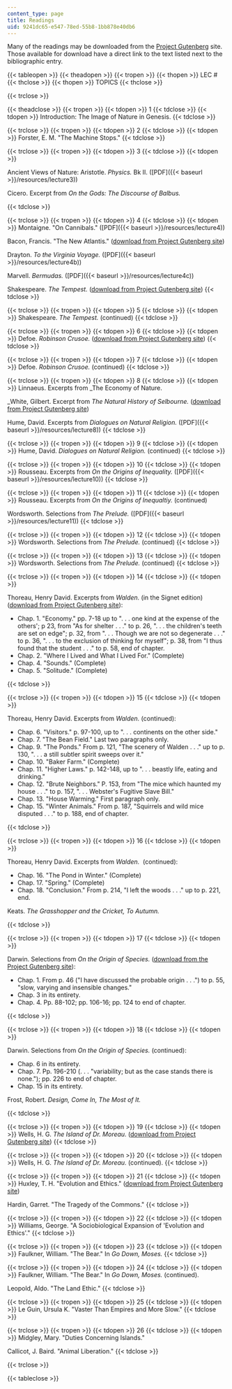 ```yaml
---
content_type: page
title: Readings
uid: 9241dc65-e547-78ed-55b8-1bb878e40db6
---
```


Many of the readings may be downloaded from the [Project Gutenberg](http://gutenberg.org/) site. Those available for download have a direct link to the text listed next to the bibliographic entry.

{{< tableopen >}}
{{< theadopen >}}
{{< tropen >}}
{{< thopen >}}
LEC #
{{< thclose >}}
{{< thopen >}}
TOPICS
{{< thclose >}}

{{< trclose >}}

{{< theadclose >}}
{{< tropen >}}
{{< tdopen >}}
1
{{< tdclose >}}
{{< tdopen >}}
Introduction: The Image of Nature in Genesis.
{{< tdclose >}}

{{< trclose >}}
{{< tropen >}}
{{< tdopen >}}
2
{{< tdclose >}}
{{< tdopen >}}
Forster, E. M. "The Machine Stops."
{{< tdclose >}}

{{< trclose >}}
{{< tropen >}}
{{< tdopen >}}
3
{{< tdclose >}}
{{< tdopen >}}


Ancient Views of Nature: Aristotle. _Physics._ Bk II. ([PDF]({{< baseurl >}}/resources/lecture3))

Cicero. Excerpt from _On the Gods: The Discourse of Balbus._


{{< tdclose >}}

{{< trclose >}}
{{< tropen >}}
{{< tdopen >}}
4
{{< tdclose >}}
{{< tdopen >}}
Montaigne. "On Cannibals." ([PDF]({{< baseurl >}}/resources/lecture4))  
  
Bacon, Francis. "The New Atlantis." ([download from Project Gutenberg site](http://www.gutenberg.org/etext/2434))  
  
Drayton. _To the Virginia Voyage._ ([PDF]({{< baseurl >}}/resources/lecture4b))  
  
Marvell. _Bermudas._ ([PDF]({{< baseurl >}}/resources/lecture4c))  
  
Shakespeare. _The Tempest._ ([download from Project Gutenberg site](http://www.gutenberg.org/etext/2235))
{{< tdclose >}}

{{< trclose >}}
{{< tropen >}}
{{< tdopen >}}
5
{{< tdclose >}}
{{< tdopen >}}
Shakespeare. _The Tempest._ (continued)
{{< tdclose >}}

{{< trclose >}}
{{< tropen >}}
{{< tdopen >}}
6
{{< tdclose >}}
{{< tdopen >}}
Defoe. _Robinson Crusoe._ ([download from Project Gutenberg site](http://www.gutenberg.org/ebooks/521
))
{{< tdclose >}}

{{< trclose >}}
{{< tropen >}}
{{< tdopen >}}
7
{{< tdclose >}}
{{< tdopen >}}
Defoe. _Robinson Crusoe._ (continued)
{{< tdclose >}}

{{< trclose >}}
{{< tropen >}}
{{< tdopen >}}
8
{{< tdclose >}}
{{< tdopen >}}
Linnaeus. Excerpts from _The Economy of Nature.  
  
_White, Gilbert. Excerpt from _The Natural History of Selbourne._ ([download from Project Gutenberg site](http://www.gutenberg.org/etext/1408))  
  
Hume, David. Excerpts from _Dialogues on Natural Religion._ ([PDF]({{< baseurl >}}/resources/lecture8))
{{< tdclose >}}

{{< trclose >}}
{{< tropen >}}
{{< tdopen >}}
9
{{< tdclose >}}
{{< tdopen >}}
Hume, David. _Dialogues on Natural Religion._ (continued)
{{< tdclose >}}

{{< trclose >}}
{{< tropen >}}
{{< tdopen >}}
10
{{< tdclose >}}
{{< tdopen >}}
Rousseau. Excerpts from _On the Origins of Inequality._ ([PDF]({{< baseurl >}}/resources/lecture10))
{{< tdclose >}}

{{< trclose >}}
{{< tropen >}}
{{< tdopen >}}
11
{{< tdclose >}}
{{< tdopen >}}
Rousseau. Excerpts from _On the Origins of Inequaltiy._ (continued)  
  
Wordsworth. Selections from _The Prelude._ ([PDF]({{< baseurl >}}/resources/lecture11))
{{< tdclose >}}

{{< trclose >}}
{{< tropen >}}
{{< tdopen >}}
12
{{< tdclose >}}
{{< tdopen >}}
Wordsworth. Selections from _The Prelude._ (continued)
{{< tdclose >}}

{{< trclose >}}
{{< tropen >}}
{{< tdopen >}}
13
{{< tdclose >}}
{{< tdopen >}}
Wordsworth. Selections from _The Prelude._ (continued)
{{< tdclose >}}

{{< trclose >}}
{{< tropen >}}
{{< tdopen >}}
14
{{< tdclose >}}
{{< tdopen >}}


Thoreau, Henry David. Excerpts from _Walden._ (in the Signet edition) ([download from Project Gutenberg site](http://www.gutenberg.org/etext/205)):

*   Chap. 1. "Economy." pp. 7-18 up to ". . . one kind at the expense of the others'; p 23, from "As for shelter . . ." to p. 26, ". . . the children's teeth are set on edge"; p. 32, from ". . . Though we are not so degenerate . . ." to p. 36, ". . . to the exclusion of thinking for myself"; p. 38, from "I thus found that the student . . ." to p. 58, end of chapter.
*   Chap. 2. "Where I Lived and What I Lived For." (Complete)
*   Chap. 4. "Sounds." (Complete)
*   Chap. 5. "Solitude." (Complete)


{{< tdclose >}}

{{< trclose >}}
{{< tropen >}}
{{< tdopen >}}
15
{{< tdclose >}}
{{< tdopen >}}


Thoreau, Henry David. Excerpts from _Walden._ (continued):

*   Chap. 6. "Visitors." p. 97-100, up to ". . . continents on the other side."
*   Chap. 7. "The Bean Field." Last two paragraphs only.
*   Chap. 9. "The Ponds." From p. 121, "The scenery of Walden . . ." up to p. 130, ". . . a still subtler spirit sweeps over it."
*   Chap. 10. "Baker Farm." (Complete)
*   Chap. 11. "Higher Laws." p. 142-148, up to ". . . beastly life, eating and drinking."
*   Chap. 12. "Brute Neighbors." P. 153, from "The mice which haunted my house . . ." to p. 157, ". . . Webster's Fugitive Slave Bill."
*   Chap. 13. "House Warming." First paragraph only.
*   Chap. 15. "Winter Animals." From p. 187, "Squirrels and wild mice disputed . . ." to p. 188, end of chapter.


{{< tdclose >}}

{{< trclose >}}
{{< tropen >}}
{{< tdopen >}}
16
{{< tdclose >}}
{{< tdopen >}}


Thoreau, Henry David. Excerpts from _Walden._  (continued):

*   Chap. 16. "The Pond in Winter." (Complete)
*   Chap. 17. "Spring." (Complete)
*   Chap. 18. "Conclusion." From p. 214, "I left the woods . . ." up to p. 221, end.

Keats. _The Grasshopper and the Cricket, To Autumn._


{{< tdclose >}}

{{< trclose >}}
{{< tropen >}}
{{< tdopen >}}
17
{{< tdclose >}}
{{< tdopen >}}


Darwin. Selections from _On the Origin of Species._ ([download from the Project Gutenberg site](http://www.gutenberg.org/etext/1228)): 

*   Chap. 1. From p. 46 ("I have discussed the probable origin . . .") to p. 55, "slow, varying and insensible changes."
*   Chap. 3 in its entirety.
*   Chap. 4. Pp. 88-102; pp. 106-16; pp. 124 to end of chapter.


{{< tdclose >}}

{{< trclose >}}
{{< tropen >}}
{{< tdopen >}}
18
{{< tdclose >}}
{{< tdopen >}}


Darwin. Selections from _On the Origin of Species._ (continued):

*   Chap. 6 in its entirety.
*   Chap. 7. Pp. 196-210 (. . . "variability; but as the case stands there is none."); pp. 226 to end of chapter.
*   Chap. 15 in its entirety.

Frost, Robert. _Design, Come In, The Most of It._


{{< tdclose >}}

{{< trclose >}}
{{< tropen >}}
{{< tdopen >}}
19
{{< tdclose >}}
{{< tdopen >}}
Wells, H. G. _The Island of Dr. Moreau._ ([download from Project Gutenberg site](http://www.gutenberg.org/etext/159))
{{< tdclose >}}

{{< trclose >}}
{{< tropen >}}
{{< tdopen >}}
20
{{< tdclose >}}
{{< tdopen >}}
Wells, H. G. _The Island of Dr. Moreau._ (continued).
{{< tdclose >}}

{{< trclose >}}
{{< tropen >}}
{{< tdopen >}}
21
{{< tdclose >}}
{{< tdopen >}}
Huxley, T. H. "Evolution and Ethics." ([download from Project Gutenberg site](http://www.gutenberg.org/etext/2940))  
  
Hardin, Garret. "The Tragedy of the Commons."
{{< tdclose >}}

{{< trclose >}}
{{< tropen >}}
{{< tdopen >}}
22
{{< tdclose >}}
{{< tdopen >}}
Williams, George. "A Sociobiological Expansion of 'Evolution and Ethics'."
{{< tdclose >}}

{{< trclose >}}
{{< tropen >}}
{{< tdopen >}}
23
{{< tdclose >}}
{{< tdopen >}}
Faulkner, William. "The Bear." In _Go Down, Moses._
{{< tdclose >}}

{{< trclose >}}
{{< tropen >}}
{{< tdopen >}}
24
{{< tdclose >}}
{{< tdopen >}}
Faulkner, William. "The Bear." In _Go Down, Moses._ (continued).  
  
Leopold, Aldo. "The Land Ethic."
{{< tdclose >}}

{{< trclose >}}
{{< tropen >}}
{{< tdopen >}}
25
{{< tdclose >}}
{{< tdopen >}}
Le Guin, Ursula K. "Vaster Than Empires and More Slow."
{{< tdclose >}}

{{< trclose >}}
{{< tropen >}}
{{< tdopen >}}
26
{{< tdclose >}}
{{< tdopen >}}
Midgley, Mary. "Duties Concerning Islands."  
  
Callicot, J. Baird. "Animal Liberation."
{{< tdclose >}}

{{< trclose >}}

{{< tableclose >}}